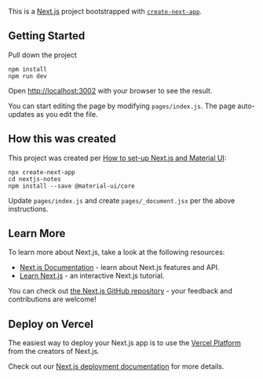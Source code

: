 This is a [Next.js](https://nextjs.org/) project bootstrapped with [`create-next-app`](https://github.com/vercel/next.js/tree/canary/packages/create-next-app).

## Getting Started

Pull down the project

    npm install
    npm run dev

Open [http://localhost:3002](http://localhost:3002) with your browser to see the result.

You can start editing the page by modifying `pages/index.js`. The page auto-updates as you edit the file.

## How this was created

This project was created per [How to set-up Next.js and Material UI](https://developerhandbook.com/react/how-to-set-up-nextjs-material-ui/):

    npx create-next-app
    cd nextjs-notes
    npm install --save @material-ui/core

Update ```pages/index.js``` and create ```pages/_document.jsx``` per the above instructions.


## Learn More

To learn more about Next.js, take a look at the following resources:

- [Next.js Documentation](https://nextjs.org/docs) - learn about Next.js features and API.
- [Learn Next.js](https://nextjs.org/learn) - an interactive Next.js tutorial.

You can check out [the Next.js GitHub repository](https://github.com/vercel/next.js/) - your feedback and contributions are welcome!

## Deploy on Vercel

The easiest way to deploy your Next.js app is to use the [Vercel Platform](https://vercel.com/import?utm_medium=default-template&filter=next.js&utm_source=create-next-app&utm_campaign=create-next-app-readme) from the creators of Next.js.

Check out our [Next.js deployment documentation](https://nextjs.org/docs/deployment) for more details.
